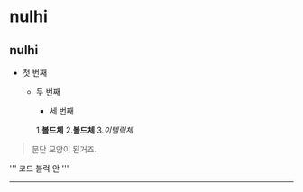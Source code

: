 # nulhi
## nulhi

- 첫 번째
  - 두 번째
    - 세 번째
    
    
    
    1.**볼드체**
    2.__볼드체__
    3.*이텔릭체*
          
>문단 모양이 된거죠.
>

'''
코드 블럭 안
'''
***
